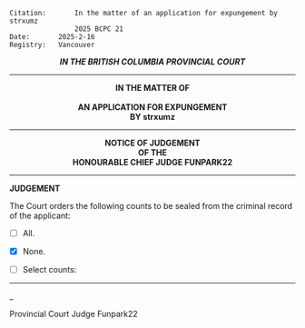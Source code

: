 
	Citation:       In the matter of an application for expungement by strxumz
                	2025 BCPC 21
	Date:		2025-2-16
	Registry:	Vancouver

<p align="center"><b><i> IN THE BRITISH COLUMBIA PROVINCIAL COURT </b></i>

---

<p align="center"><b>
				IN THE MATTER OF
<br><br>			AN APPLICATION FOR EXPUNGEMENT 
<br>                            BY strxumz 
<br>				

---

<p align="center">		
				NOTICE OF JUDGEMENT
<br>				OF THE
<br>				HONOURABLE CHIEF JUDGE FUNPARK22

</b>
	
---

**JUDGEMENT**

The Court orders the following counts to be sealed from the criminal record of the applicant:
- [ ] All.
- [X] None.
- [ ] Select counts:

	
---

_
	
Provincial Court Judge Funpark22
